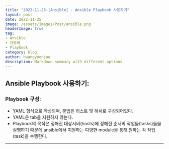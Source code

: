 ```yaml
---
title: "2022-11-25-[Ansible] - Ansible Playbook 사용하기"
layout: post
date: 2022-11-25
image: /assets/images/Post/ansible.png
headerImage: true
tag:
- Ansible
- 자동화
- Playbook
category: blog
author: hwangyoonjae
description: Markdown summary with different options
---
```


## Ansible Playbook 사용하기:
### Playbook 구성:
- YAML 형식으로 작성되며, 문법은 리스트 및 해쉬로 구성되어있다.
- YAML은 tab을 지원하지 않는다.
- Playbook의 목적은 정해진 대상서버(hosts)에 정해진 순서의 작업들(tasks)들을 실행하기 때문에 ansible에서 지원하는 다양한 module을 통해 원하는 각 작업(task)을 수행한다.

* * *